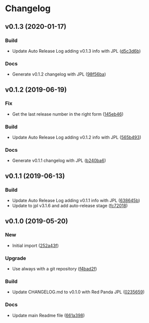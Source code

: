# Changelog

## v0.1.3 (2020-01-17)

### Build

* Update Auto Release Log adding v0.1.3 info with JPL ([d5c3d6b](https://github.com/kairops/dc-commit-validator/commit/d5c3d6b))

### Docs

* Generate v0.1.2 changelog with JPL ([98f56ba](https://github.com/kairops/dc-commit-validator/commit/98f56ba))

## v0.1.2 (2019-06-19)

### Fix

* Get the last release number in the right form ([145eb46](https://github.com/kairops/dc-commit-validator/commit/145eb46))

### Build

* Update Auto Release Log adding v0.1.2 info with JPL ([565b493](https://github.com/kairops/dc-commit-validator/commit/565b493))

### Docs

* Generate v0.1.1 changelog with JPL ([b240ba6](https://github.com/kairops/dc-commit-validator/commit/b240ba6))

## v0.1.1 (2019-06-13)

### Build

* Update Auto Release Log adding v0.1.1 info with JPL ([638645b](https://github.com/kairops/dc-commit-validator/commit/638645b))
* Update to jpl v3.1.6 and add auto-release stage ([fc72018](https://github.com/kairops/dc-commit-validator/commit/fc72018))

## v0.1.0 (2019-05-20)

### New

* Initial import ([252a43f](https://github.com/kairops/dc-commit-validator/commit/252a43f))

### Upgrade

* Use always with a git repository ([f4bad2f](https://github.com/kairops/dc-commit-validator/commit/f4bad2f))

### Build

* Update CHANGELOG.md to v0.1.0 with Red Panda JPL ([0235659](https://github.com/kairops/dc-commit-validator/commit/0235659))

### Docs

* Update main Readme file ([661a398](https://github.com/kairops/dc-commit-validator/commit/661a398))


